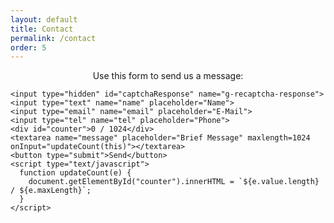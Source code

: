 ```yaml
---
layout: default
title: Contact
permalink: /contact
order: 5
---
```


<div class="wrapper onecol">
<center>
Use this form to send us a message:
</center>
<form action="https://getform.io/f/e1a66ce8-72de-4e37-8ad6-536ee8fdccfc" method="POST">

    <input type="hidden" id="captchaResponse" name="g-recaptcha-response">
    <input type="text" name="name" placeholder="Name">
    <input type="email" name="email" placeholder="E-Mail">
    <input type="tel" name="tel" placeholder="Phone">
    <div id="counter">0 / 1024</div>
    <textarea name="message" placeholder="Brief Message" maxlength=1024 onInput="updateCount(this)"></textarea>
    <button type="submit">Send</button>
    <script type="text/javascript">
      function updateCount(e) {
        document.getElementById("counter").innerHTML = `${e.value.length} / ${e.maxLength}`;
      }
    </script>

</form>
</div>
<script src="https://www.google.com/recaptcha/api.js?render=6LcPs-8ZAAAAAOgm0e8ECIeJx8Q8tbRPWlDdywhz"></script>
<script>
   grecaptcha.ready(function() {
       grecaptcha.execute('6LcPs-8ZAAAAAOgm0e8ECIeJx8Q8tbRPWlDdywhz', {action: 'homepage'})
       .then(function(token) {
         document.getElementById('captchaResponse').value = token;
       });
     });
</script>
